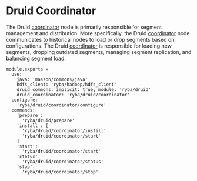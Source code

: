 
# Druid Coordinator

The Druid [coordinator] node is primarily responsible for segment management and
distribution. More specifically, the Druid [coordinator] node communicates to
historical nodes to load or drop segments based on configurations. The Druid
[coordinator] is responsible for loading new segments, dropping outdated segments,
managing segment replication, and balancing segment load.

[coordinator]: http://druid.io/docs/latest/design/coordinator.html

    module.exports =
      use:
        java: 'masson/commons/java'
        hdfs_client: 'ryba/hadoop/hdfs_client'
        druid_commons: implicit: true, module: 'ryba/druid'
        druid_coordinator: 'ryba/druid/coordinator'
      configure:
        'ryba/druid/coordinator/configure'
      commands:
        'prepare':
          'ryba/druid/prepare'
        'install': [
          'ryba/druid/coordinator/install'
          'ryba/druid/coordinator/start'
        ]
        'start':
          'ryba/druid/coordinator/start'
        'status':
          'ryba/druid/coordinator/status'
        'stop':
          'ryba/druid/coordinator/stop'
